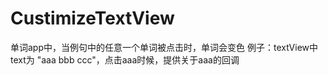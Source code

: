 # CustimizeTextView
单词app中，当例句中的任意一个单词被点击时，单词会变色
例子：textView中text为 "aaa bbb ccc"，点击aaa时候，提供关于aaa的回调

